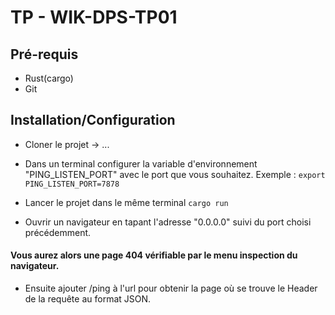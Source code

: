 # TP - WIK-DPS-TP01

## Pré-requis

- Rust(cargo)
- Git

## Installation/Configuration

- Cloner le projet -> ...
- Dans un terminal configurer la variable d'environnement "PING_LISTEN_PORT" avec le port que vous souhaitez.
Exemple : ```export PING_LISTEN_PORT=7878```

- Lancer le projet dans le même terminal
```cargo run```

- Ouvrir un navigateur en tapant l'adresse "0.0.0.0" suivi du port choisi précédemment.

#### Vous aurez alors une page 404 vérifiable par le menu inspection du navigateur.

- Ensuite ajouter /ping à l'url pour obtenir la page où se trouve le Header de la requête au format JSON.
